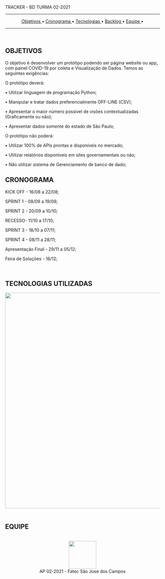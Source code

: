 TRACKER - BD
 TURMA 02-2021
 <hr>

<p align="center">
  <a href ="#-objetivos"> Objetivos </a>  • 
  <a href ="#-cronograma"> Cronograma </a>  •  
  <a href ="#tecnologias-utilizadas"> Tecnologias </a>  • 
  <a href ="#-backlog-total"> Backlog </a>  • 
  <a href ="#-equipe"> Equipe </a>  •
</p>

<hr>

<br>

## OBJETIVOS

O objetivo é desenvolver um protótipo podendo ser página website ou app, com painel COVID-19 por coleta e Visualização de Dados. Temos as seguintes exigências:

O protótipo deverá:

• Utilizar linguagem de programação Python;

• Manipular e tratar dados preferencialmente OFF-LINE (CSV);

• Apresentar o maior número possível de visões contextualizadas (Graficamente ou não);

• Apresentar dados somente do estado de São Paulo;

O protótipo não poderá:

• Utilizar 100% de APIs prontas e disponíveis no mercado;

• Utilizar relatórios disponíveis em sites governamentais ou não;

• Não utilizar sistema de Gerenciamento de banco de dado;



## CRONOGRAMA

   KICK OFF - 16/08 a 22/08; 

   SPRINT 1 - 08/09 a 19/09; 

   SPRINT 2 - 20/09 a 10/10; 

   RECESSO- 11/10 a 17/10;

   SPRINT 3 - 18/10 a  07/11;

   SPRINT 4 - 08/11 a 28/11;

   Apresentação Final - 29/11 a 05/12;

   Feira de Soluções - 16/12;
   
<br>

## TECNOLOGIAS UTILIZADAS
<div>
<img src="https://user-images.githubusercontent.com/88864112/133908112-6a9ee071-bc29-4e40-8863-7c5f65caa619.jpg" width="700px" />
<div>

<br>
 
 ## EQUIPE 
 
 <br>
 
 <div align="center">
<img src="https://user-images.githubusercontent.com/88864112/133908665-89221a54-c877-430c-a592-74e55414ef0d.jpg"  height="90" /></h1>
<div>
 
 <div align="center"> AP 02-2021 - Fatec São José dos Campos
